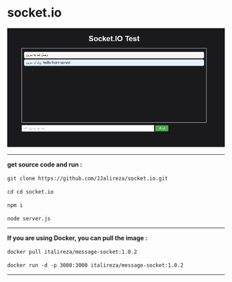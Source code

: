 # socket.io

![alt text](./MessageSocket.PNG)

---

**get source code and run :**

`git clone https://github.com/JJalireza/socket.io.git`

`cd cd socket.io`

`npm i`

`node server.js`

---

**If you are using Docker, you can pull the image :**

`docker pull italireza/message-socket:1.0.2`

`docker run -d -p 3000:3000 italireza/message-socket:1.0.2`

---
